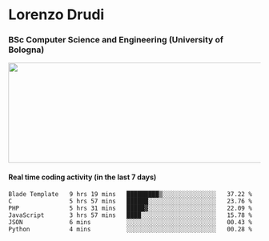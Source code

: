 # Lorenzo Drudi
### BSc Computer Science and Engineering (University of Bologna)

<img src="https://github-readme-stats-lorenzodrudi.vercel.app//api?username=LorenzoDrudi&count_private=true&show_icons=true&theme=gruvbox" height=200px width=550px>

<!---Use wakatime plugins to track the coding time--->
#### Real time coding activity (in the last 7 days)
<!--START_SECTION:waka-->

```text
Blade Template   9 hrs 19 mins   █████████▒░░░░░░░░░░░░░░░   37.22 %
C                5 hrs 57 mins   ██████░░░░░░░░░░░░░░░░░░░   23.76 %
PHP              5 hrs 31 mins   █████▓░░░░░░░░░░░░░░░░░░░   22.09 %
JavaScript       3 hrs 57 mins   ████░░░░░░░░░░░░░░░░░░░░░   15.78 %
JSON             6 mins          ░░░░░░░░░░░░░░░░░░░░░░░░░   00.43 %
Python           4 mins          ░░░░░░░░░░░░░░░░░░░░░░░░░   00.28 %
```

<!--END_SECTION:waka-->

